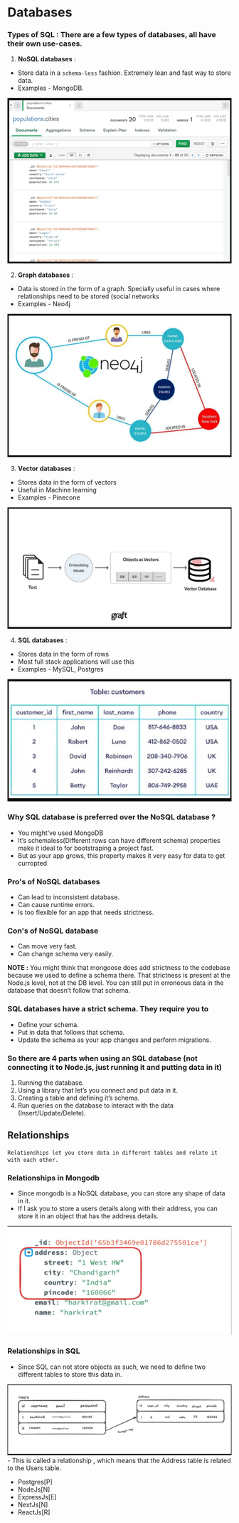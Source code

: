 # Databases

### Types of SQL : There are a few types of databases, all have their own use-cases.

1) **NoSQL databases** :  
- Store data in a `schema-less` fashion. Extremely lean and fast way to store data. 
- Examples - MongoDB.
<img src="./assets/Pic-1.png"/>

2) **Graph databases** : 
- Data is stored in the form of a graph. Specially useful in cases where relationships need to be stored (social networks
- Examples - Neo4j
<img src="./assets/Pic-2.png"/>

3) **Vector databases** :
- Stores data in the form of vectors
- Useful in Machine learning
- Examples - Pinecone
<img src="./assets/Pic-3.png"/>

4) **SQL databases** : 
- Stores data in the form of rows
- Most full stack applications will use this
- Examples - MySQL, Postgres 
<img src="./assets/Pic-4.png"/>

### Why SQL database is preferred over the NoSQL database ?

- You might’ve used MongoDB 
- It’s schemaless(Different rows can have different schema) properties make it ideal to for bootstraping a project fast.
- But as your app grows, this property makes it very easy for data to get curropted

### Pro's of NoSQL databases
- Can lead to inconsistent database.
- Can cause runtime errors. 
- Is too flexible for an app that needs strictness.

### Con's of NoSQL database
- Can move very fast.
- Can change schema very easily.

**NOTE :** You might think that mongoose does add strictness to the codebase because we used to define a schema there. 
That strictness is present at the Node.js level, not at the DB level. You can still put in erroneous data in the database that doesn’t follow that schema.

### SQL databases have a strict schema. They require you to
- Define your schema.
- Put in data that follows that schema.
- Update the schema as your app changes and perform migrations.

### So there are 4 parts when using an SQL database (not connecting it to Node.js, just running it and putting data in it)

1) Running the database.
2) Using a library that let’s you connect and put data in it.
3) Creating a table and defining it’s schema.
4) Run queries on the database to interact with the data (Insert/Update/Delete).

## Relationships

    Relationships let you store data in different tables and relate it with each other.

### Relationships in Mongodb

- Since mongodb is a NoSQL database, you can store any shape of data in it. 
- If I ask you to store a users details along with their address, you can store it in an object that has the address details.
<img src="./assets/Pic-5.png" />

### Relationships in SQL
- Since SQL can not store objects as such, we need to define two different tables to store this data in.
<img src="./assets/Pic-6.png"/>
- This is called a relationship , which means that the Address table is related to the Users table.

- Postgres[P]
- NodeJs[N]
- ExpressJs[E]
- NextJs[N]
- ReactJs[R]    
